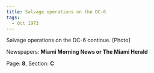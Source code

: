 ```yaml
---  
title: Salvage operations on the DC-6  
tags:  
  - Oct 1973  
---  
```

  
Salvage operations on the DC-6 continue. [Photo]  
  
Newspapers: **Miami Morning News or The Miami Herald**  
  
Page: **8**, Section: **C** 

